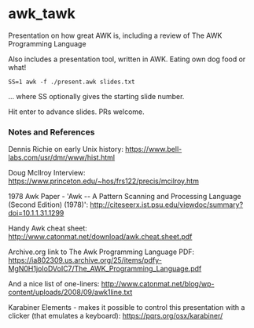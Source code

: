 # awk_tawk

Presentation on how great AWK is, including a review of The AWK Programming Language

Also includes a presentation tool, written in AWK. Eating own dog food or what!

    SS=1 awk -f ./present.awk slides.txt

... where SS optionally gives the starting slide number.

Hit enter to advance slides. PRs welcome.

### Notes and References

Dennis Richie on early Unix history: https://www.bell-labs.com/usr/dmr/www/hist.html

Doug McIlroy Interview: https://www.princeton.edu/~hos/frs122/precis/mcilroy.htm

1978 Awk Paper - 'Awk -- A Pattern Scanning and Processing Language (Second
Edition) (1978)': http://citeseerx.ist.psu.edu/viewdoc/summary?doi=10.1.1.31.1299

Handy Awk cheat sheet: http://www.catonmat.net/download/awk.cheat.sheet.pdf

Archive.org link to The Awk Programming Language PDF:
https://ia802309.us.archive.org/25/items/pdfy-MgN0H1joIoDVoIC7/The_AWK_Programming_Language.pdf

And a nice list of one-liners: http://www.catonmat.net/blog/wp-content/uploads/2008/09/awk1line.txt

Karabiner Elements - makes it possible to control this presentation with
a clicker (that emulates a keyboard): https://pqrs.org/osx/karabiner/


